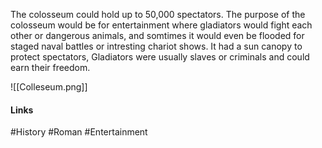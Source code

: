 The colosseum could hold up to 50,000 spectators. The purpose of the colosseum would be for entertainment where gladiators would fight each other or dangerous animals, and somtimes it would even be flooded for staged naval battles or intresting chariot shows. It had a sun canopy to protect spectators, Gladiators were usually slaves or criminals and could earn their freedom.

![[Colleseum.png]]



#### Links
#History #Roman #Entertainment 
